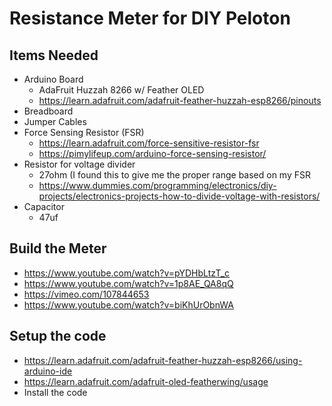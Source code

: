 # Resistance Meter for DIY Peloton

## Items Needed

- Arduino Board
  - AdaFruit Huzzah 8266 w/ Feather OLED
  - https://learn.adafruit.com/adafruit-feather-huzzah-esp8266/pinouts
 - Breadboard
 - Jumper Cables
 - Force Sensing Resistor (FSR)
   - https://learn.adafruit.com/force-sensitive-resistor-fsr
   - https://pimylifeup.com/arduino-force-sensing-resistor/
 - Resistor for voltage divider
   - 27ohm (I found this to give me the proper range based on my FSR
   - https://www.dummies.com/programming/electronics/diy-projects/electronics-projects-how-to-divide-voltage-with-resistors/
 - Capacitor
   - 47uf

   
 ## Build the Meter
 
 - https://www.youtube.com/watch?v=pYDHbLtzT_c
 - https://www.youtube.com/watch?v=1p8AE_QA8qQ
 - https://vimeo.com/107844653
 - https://www.youtube.com/watch?v=biKhUrObnWA
 
 ## Setup the code
 
 - https://learn.adafruit.com/adafruit-feather-huzzah-esp8266/using-arduino-ide
 - https://learn.adafruit.com/adafruit-oled-featherwing/usage
 - Install the code
